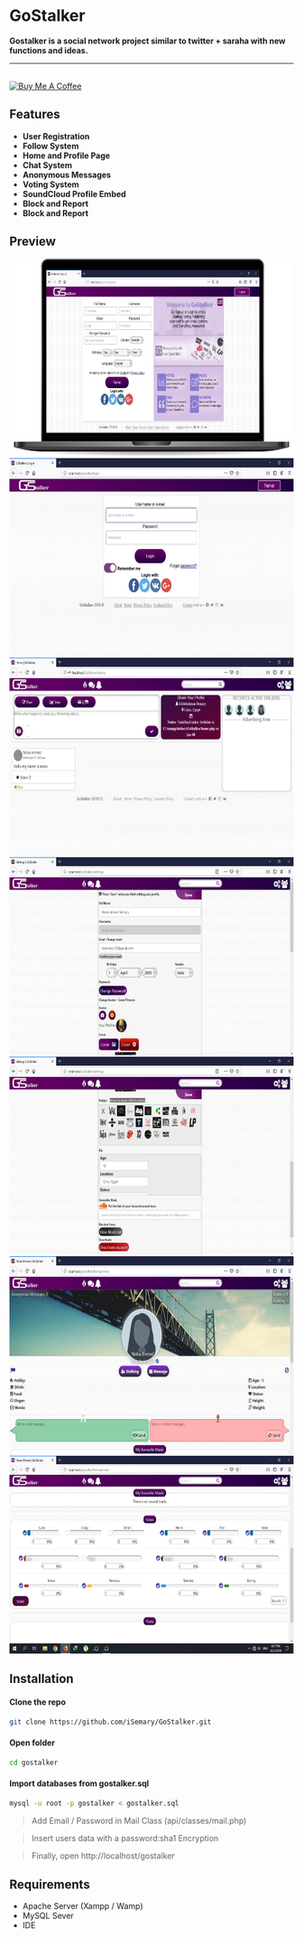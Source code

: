 # GoStalker

<b>Gostalker is a social network project similar to twitter + saraha with new functions and ideas.</b>
<hr>
<br>
<a href="https://www.buymeacoffee.com/iSemary" target="_blank"><img src="https://cdn.buymeacoffee.com/buttons/default-orange.png" alt="Buy Me A Coffee" height="41" width="174"></a>


## Features

- **User Registration**
- **Follow System**
- **Home and Profile Page**
- **Chat System**
- **Anonymous Messages**
- **Voting System**
- **SoundCloud Profile Embed**
- **Block and Report**
- **Block and Report**
## Preview

<img src="https://github.com/iSemary/GoStalker/blob/master/preview/1.webp" height="350px" alt="Image 1">
<img src="https://github.com/iSemary/GoStalker/blob/master/preview/2.webp" height="350px" alt="Image 2">
<img src="https://github.com/iSemary/GoStalker/blob/master/preview/3.webp" height="350px" alt="Image 3">
<img src="https://github.com/iSemary/GoStalker/blob/master/preview/4.webp" height="350px" alt="Image 4">
<img src="https://github.com/iSemary/GoStalker/blob/master/preview/5.webp" height="350px" alt="Image 5">
<img src="https://github.com/iSemary/GoStalker/blob/master/preview/6.webp" height="350px" alt="Image 6">
<img src="https://github.com/iSemary/GoStalker/blob/master/preview/7.webp" height="350px" alt="Image 7">



## Installation
#### Clone the repo
```bash
git clone https://github.com/iSemary/GoStalker.git
```
#### Open folder
```bash
cd gostalker
```
#### Import databases from gostalker.sql
```bash
mysql -u root -p gostalker < gostalker.sql
```
> Add Email / Password in Mail Class (api/classes/mail.php)

> Insert users data with a password:sha1 Encryption

> Finally, open http://localhost/gostalker 
## Requirements
<ul>
    <li>Apache Server (Xampp / Wamp)</li>
    <li>MySQL Sever</li>
    <li>IDE</li>
</ul>